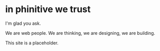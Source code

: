 in phinitive we trust
=========

I'm glad you ask. 

We are web people. We are thinking, we are designing, we are building.

This site is a placeholder.
